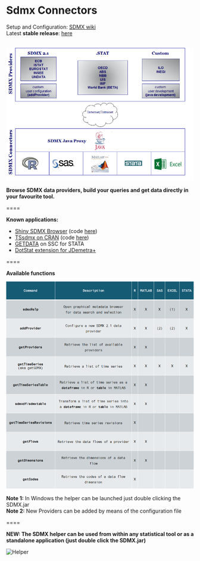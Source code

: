 Sdmx Connectors
====

Setup and Configuration: [SDMX wiki](https://github.com/amattioc/SDMX/wiki)<br>
Latest **stable release**: [here](https://github.com/amattioc/SDMX/releases/latest) <br><br>


![Overview](https://github.com/amattioc/SDMX/blob/master/docs/resources/sdmx.png)

**Browse SDMX data providers, build your queries and get data directly in your favourite tool.**

====

**Known applications:**

* [Shiny SDMX Browser](https://rjsdmx.shinyapps.io/sdmxBrowser/) (code [here](https://github.com/bowerth/sdmxBrowser))
* [TSsdmx on CRAN](http://cran.us.r-project.org/web/packages/TSsdmx/index.html) (code [here](http://tsdbi.r-forge.r-project.org/))
* [GETDATA](http://econpapers.repec.org/software/bocbocode/S458093.htm)  on SSC for STATA
* [DotStat extension for JDemetra+](https://github.com/nbbrd/jdemetra-dotstat) 

====

**Available functions**

![Functions](https://github.com/amattioc/SDMX/blob/master/docs/resources/sdmxtable.png) 

**Note 1:** In Windows the helper can be launched just double clicking the SDMX.jar <br>
**Note 2:** New Providers can be added by means of the configuration file <br>

====

**NEW: The SDMX helper can be used from within any statistical tool or as a standalone application (just double click the SDMX.jar)**

![Helper](https://github.com/amattioc/SDMX/blob/master/docs/resources/helper.png)

